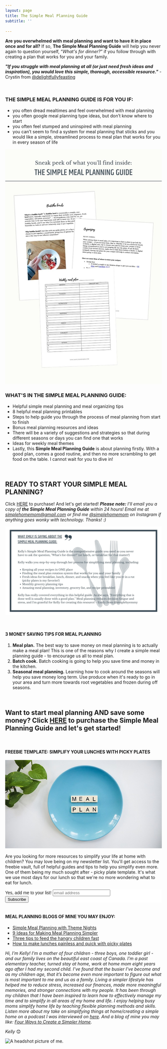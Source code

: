 ```yaml
---
layout: page
title: The Simple Meal Planning Guide
subtitle: ''

---
```

**Are you overwhelmed with meal planning and want to have it in place once and for all?** If so, **The Simple Meal Planning Guide** will help you never again to question yourself, “_What's for dinner?_” if you follow through with creating a plan that works for you and your family.

**_"If you struggle with meal planning at all (or just need fresh ideas and inspiration), you would love this simple, thorough, accessible resource."_** - Crystin from [@delightfullyfeasting](www.instagram.com/delightfullyfeasting)

<br>

### THE SIMPLE MEAL PLANNING GUIDE IS FOR YOU IF:

* you often dread mealtimes and feel overwhelmed with meal planning
* you often google meal planning type ideas, but don’t know where to start
* you often feel stumped and uninspired with meal planning
* you can’t seem to find a system for meal planning that sticks and you would like a simple, streamlined process to meal plan that works for you in every season of life

![A picture of the meal planning guide sheets.](/uploads/simple-meal-planning-guide.jpg "The Simple Meal Planning Guide Sneak Peek")

### WHAT'S IN THE SIMPLE MEAL PLANNING GUIDE:

* Helpful simple meal planning and meal organizing tips
* 8 helpful meal planning printables
* Steps to help guide you through the process of meal planning from start to finish
* Bonus meal planning resources and ideas
* There will be a variety of suggestions and strategies so that during different seasons or days you can find one that works
* Ideas for weekly meal themes
* Lastly, this **Simple Meal Planning Guide** is about planning firstly. With a good plan, comes a good routine, and then no more scrambling to get food on the table. I cannot wait for you to dive in!

<br>

## READY TO START YOUR SIMPLE MEAL PLANNING?

Click [HERE](https://buy.stripe.com/4gwcOWa4KcOM3AI000) to purchase! And let's get started! **_Please note:_** _I'll email you a copy of **the Simple Meal Planning Guide** within 24 hours! Email me at simplehomemom@gmail.com or find me_ [_@simplehomemom_](https://www.instagram.com/simplehomemom) _on Instagram if anything goes wonky with technology. Thanks! :)_

![A picture of a review of the simple meal planning guide.](/uploads/simple-meal-planning-guide-review-shm.jpg "Simple Meal Planning Guide Review SHM")

<br>

#### 3 MONEY SAVING TIPS FOR MEAL PLANNING

1. **Meal plan.** The best way to save money on meal planning is to actually make a meal plan! This is one of the reasons why I create a simple meal planning guide - to encourage us all to meal plan.
2. **Batch cook.** Batch cooking is going to help you save time and money in the kitchen.
3. **Seasonal meal planning.** Learning how to cook around the seasons will help you save money long term. Use produce when it's ready to go in your area and turn more towards root vegetables and frozen during off seasons.

<br>

## Want to start meal planning AND save some money? Click [HERE](https://buy.stripe.com/4gwcOWa4KcOM3AI000) to purchase **the Simple Meal Planning Guide** and let's get started!

<br>

#### FREEBIE TEMPLATE: SIMPLIFY YOUR LUNCHES WITH PICKY PLATES

![](/uploads/meal-plan-shm.jpg)

Are you looking for more resources to simplify your life at home with children? You may love being on my newsletter list. You'll get access to the freebie vault, full of helpful guides and tips to help you simplify even more. One of them being my much sought after - picky plate template. It's what we use most days for our lunch so that we're no more wondering what to eat for lunch.

<!-- Begin Mailchimp Signup Form --> <link href="//cdn-images.mailchimp.com/embedcode/slim-10_7.css" rel="stylesheet" type="text/css"> <style type="text/css"> #mc_embed_signup{background:#fff; clear:left; font:14px Helvetica,Arial,sans-serif; } /* Add your own Mailchimp form style overrides in your site stylesheet or in this style block. We recommend moving this block and the preceding CSS link to the HEAD of your HTML file. */ </style> <div id="mc_embed_signup"><div id="mc_embed_signup_scroll"> <label for="mce-EMAIL">Yes, add me to your list!</label> <input type="email" value="" name="EMAIL" class="email" id="mce-EMAIL" placeholder="email address" required> <!-- real people should not fill this in and expect good things - do not remove this or risk form bot signups--> <div style="position: absolute; left: -5000px;" aria-hidden="true"><input type="text" name="b_581b5bf0ab44ab0870d2a00c0_3026fc64c7" tabindex="-1" value=""></div> <div class="clear"><input type="submit" value="Subscribe" name="subscribe" id="mc-embedded-subscribe" class="button"></div> </div> </div>

<!--End mc_embed_signup-->

<br>

#### MEAL PLANNING BLOGS OF MINE YOU MAY ENJOY:

* [Simple Meal Planning with Theme Nights](https://www.simplehomemom.com/simple-meal-planning-with-theme-nights/)
* [9 Ideas for Making Meal Planning Simpler](https://www.simplehomemom.com/9-ideas-for-making-meal-planning-simpler/)
* [Three tips to feed the hangry children fast](https://www.simplehomemom.com/three-tips-to-feed-the/)
* [How to make lunches painless and quick with picky plates]()

_Hi, I’m Kelly! I’m a mother of four children - three boys, one toddler girl - and our family lives on the beautiful east coast of Canada. I’m a past elementary teacher, turned stay at home, work at home mom eight years ago after I had my second child. I’ve found that the busier I’ve become and as my children age, that it’s become even more important to figure out what is most important to me and us as a family. Living a simpler lifestyle has helped me to reduce stress, increased our finances, made more meaningful memories, and stronger connections with my people. It has been through my children that I have been inspired to learn how to effectively manage my time and to simplify in all areas of my home and life. I enjoy helping busy moms simplify home life by teaching flexible planning methods and skills. Listen more about my take on simplifying things at home/creating a simple home on a podcast I was interviewed on_ [_here_](https://www.stitcher.com/show/make-joy-normal-cozy-homeschooling/episode/keeping-it-simple-an-interview-with-kelly-79787253)_. And a blog of mine you may like:_ [_Four Ways to Create a Simpler Home_](https://www.simplehomemom.com/four-ways-to-create-a-simpler-home/)_._

_Kelly_ 😊

![A headshot picture of me.](https://www.simplehomemom.com/uploads/headshot.jpg "Headshot SHM")